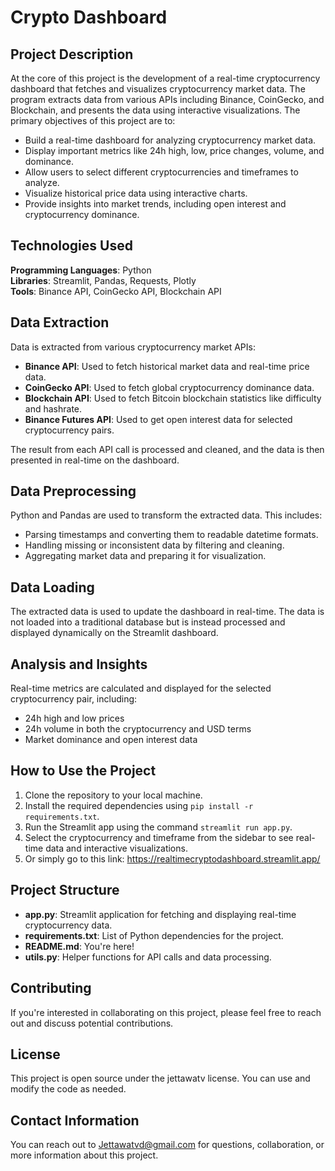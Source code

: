 # Crypto Dashboard

## Project Description

At the core of this project is the development of a real-time cryptocurrency dashboard that fetches and visualizes cryptocurrency market data. The program extracts data from various APIs including Binance, CoinGecko, and Blockchain, and presents the data using interactive visualizations. The primary objectives of this project are to:

- Build a real-time dashboard for analyzing cryptocurrency market data.
- Display important metrics like 24h high, low, price changes, volume, and dominance.
- Allow users to select different cryptocurrencies and timeframes to analyze.
- Visualize historical price data using interactive charts.
- Provide insights into market trends, including open interest and cryptocurrency dominance.

## Technologies Used

**Programming Languages**: Python  
**Libraries**: Streamlit, Pandas, Requests, Plotly  
**Tools**: Binance API, CoinGecko API, Blockchain API  

## Data Extraction

Data is extracted from various cryptocurrency market APIs:
- **Binance API**: Used to fetch historical market data and real-time price data.
- **CoinGecko API**: Used to fetch global cryptocurrency dominance data.
- **Blockchain API**: Used to fetch Bitcoin blockchain statistics like difficulty and hashrate.
- **Binance Futures API**: Used to get open interest data for selected cryptocurrency pairs.

The result from each API call is processed and cleaned, and the data is then presented in real-time on the dashboard.

## Data Preprocessing

Python and Pandas are used to transform the extracted data. This includes:
- Parsing timestamps and converting them to readable datetime formats.
- Handling missing or inconsistent data by filtering and cleaning.
- Aggregating market data and preparing it for visualization.

## Data Loading

The extracted data is used to update the dashboard in real-time. The data is not loaded into a traditional database but is instead processed and displayed dynamically on the Streamlit dashboard.

## Analysis and Insights

Real-time metrics are calculated and displayed for the selected cryptocurrency pair, including:
- 24h high and low prices
- 24h volume in both the cryptocurrency and USD terms
- Market dominance and open interest data

## How to Use the Project

1. Clone the repository to your local machine.
2. Install the required dependencies using `pip install -r requirements.txt`.
3. Run the Streamlit app using the command `streamlit run app.py`.
4. Select the cryptocurrency and timeframe from the sidebar to see real-time data and interactive visualizations.
5. Or simply go to this link: https://realtimecryptodashboard.streamlit.app/

## Project Structure

- **app.py**: Streamlit application for fetching and displaying real-time cryptocurrency data.
- **requirements.txt**: List of Python dependencies for the project.
- **README.md**: You're here!
- **utils.py**: Helper functions for API calls and data processing.

## Contributing

If you're interested in collaborating on this project, please feel free to reach out and discuss potential contributions.

## License

This project is open source under the jettawatv license. You can use and modify the code as needed.

## Contact Information

You can reach out to Jettawatvd@gmail.com for questions, collaboration, or more information about this project.
